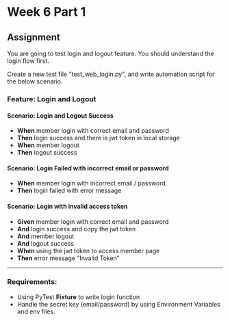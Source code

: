 # Week 6 Part 1

## Assignment
You are going to test login and logout feature. You should understand the login flow first.

Create a new test file "test_web_login.py", and write automation script for the below scenario.

### Feature: Login and Logout
#### Scenario: Login and Logout Success
- **When** member login with correct email and password
- **Then** login success and there is jwt token in local storage
- **When** member logout
- **Then** logout success

#### Scenario: Login Failed with incorrect email or password
- **When** member login with incorrect email / password
- **Then** login failed with error message

#### Scenario: Login with invalid access token
- **Given** member login with correct email and password
- **And** login success and copy the jwt token
- **And** member logout
- **And** logout success
- **When** using the jwt token to access member page
- **Then** error message "Invalid Token"

---
### Requirements:
- Using PyTest **Fixture** to write login function
- Handle the secret key (email/password) by using Environment Variables and env files.

